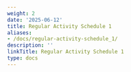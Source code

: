 ```yaml
---
weight: 2
date: '2025-06-12'
title: Regular Activity Schedule 1
aliases:
- /docs/regular-activity-schedule_1/
description: ''
linkTitle: Regular Activity Schedule 1
type: docs
---
```


